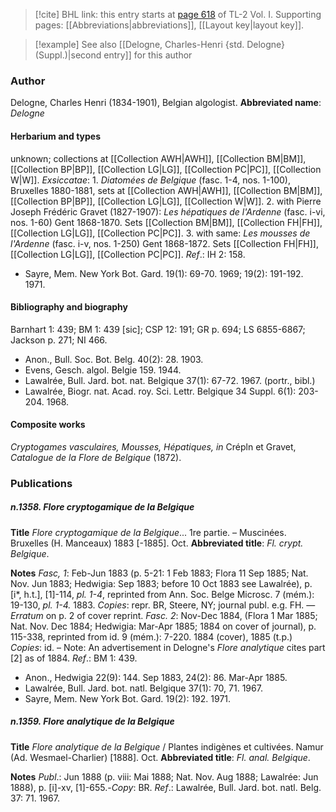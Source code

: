 > [!cite] BHL link: this entry starts at [page 618](https://www.biodiversitylibrary.org/page/33120749) of TL-2 Vol. I.
> Supporting pages: [[Abbreviations|abbreviations]], [[Layout key|layout key]].

> [!example] See also [[Delogne, Charles-Henri {std. Delogne} (Suppl.)|second entry]] for this author

### Author

Delogne, Charles Henri (1834-1901), Belgian algologist. 
**Abbreviated name**: *Delogne*

#### Herbarium and types

unknown; collections at [[Collection AWH|AWH]], [[Collection BM|BM]], [[Collection BP|BP]], [[Collection LG|LG]], [[Collection PC|PC]], [[Collection W|W]].
*Exsiccatae*: 1. *Diatomées de Belgique* (fasc. 1-4, nos. 1-100), Bruxelles 1880-1881, sets at [[Collection AWH|AWH]], [[Collection BM|BM]], [[Collection BP|BP]], [[Collection LG|LG]], [[Collection W|W]].
2. with Pierre Joseph Frédéric Gravet (1827-1907): *Les hépatiques de l'Ardenne* (fasc. i-vi, nos. 1-60) Gent 1868-1870. Sets [[Collection BM|BM]], [[Collection FH|FH]], [[Collection LG|LG]], [[Collection PC|PC]].
3. with same: *Les mousses de l'Ardenne* (fasc. i-v, nos. 1-250) Gent 1868-1872. Sets [[Collection FH|FH]], [[Collection LG|LG]], [[Collection PC|PC]].
*Ref*.: IH 2: 158.
- Sayre, Mem. New York Bot. Gard. 19(1): 69-70. 1969; 19(2): 191-192. 1971.

#### Bibliography and biography

Barnhart 1: 439; BM 1: 439 \[sic\]; CSP 12: 191; GR p. 694; LS 6855-6867; Jackson p. 271; NI 466.
- Anon., Bull. Soc. Bot. Belg. 40(2): 28. 1903.
- Evens, Gesch. algol. Belgie 159. 1944.
- Lawalrée, Bull. Jard. bot. nat. Belgique 37(1): 67-72. 1967. (portr., bibl.)
- Lawalrée, Biogr. nat. Acad. roy. Sci. Lettr. Belgique 34 Suppl. 6(1): 203-204. 1968.

#### Composite works

*Cryptogames vasculaires, Mousses, Hépatiques, in* Crépln et Gravet, *Catalogue de la Flore de Belgique* (1872).

### Publications

##### n.1358. Flore cryptogamique de la Belgique

**Title**
*Flore cryptogamique de la Belgique*... 1re partie. – Muscinées. Bruxelles (H. Manceaux) 1883 \[-1885\]. Oct.
**Abbreviated title**: *Fl. crypt. Belgique*.

**Notes**
*Fasc, 1*: Feb-Jun 1883 (p. 5-21: 1 Feb 1883; Flora 11 Sep 1885; Nat. Nov. Jun 1883; Hedwigia: Sep 1883; before 10 Oct 1883 see Lawalrée), p. \[i\*, h.t.\], \[1\]-114, *pl. 1-4*, reprinted from Ann. Soc. Belge Microsc. 7 (mém.): 19-130, *pl. 1-4.* 1883. *Copies*: repr. BR, Steere, NY; journal publ. e.g. FH. — *Erratum* on p. 2 of cover reprint.
*Fasc. 2*: Nov-Dec 1884, (Flora 1 Mar 1885; Nat. Nov. Dec 1884; Hedwigia: Mar-Apr 1885; 1884 on cover of journal), p. 115-338, reprinted from id. 9 (mém.): 7-220. 1884 (cover), 1885 (t.p.) *Copies*: id. – Note: An advertisement in Delogne's *Flore analytique* cites part \[2\] as of 1884.
*Ref*.: BM 1: 439.
- Anon., Hedwigia 22(9): 144. Sep 1883, 24(2): 86. Mar-Apr 1885.
- Lawalrée, Bull. Jard. bot. natl. Belgique 37(1): 70, 71. 1967.
- Sayre, Mem. New York Bot. Gard. 19(2): 192. 1971.

##### n.1359. Flore analytique de la Belgique

**Title**
*Flore analytique de la Belgique* / Plantes indigènes et cultivées. Namur (Ad. Wesmael-Charlier) \[1888\]. Oct.
**Abbreviated title**: *Fl. anal. Belgique*.

**Notes**
*Publ*.: Jun 1888 (p. viii: Mai 1888; Nat. Nov. Aug 1888; Lawalrée: Jun 1888), p. \[i\]-xv, \[1\]-655.-*Copy*: BR.
*Ref*.: Lawalrée, Bull. Jard. bot. natl. Belg. 37: 71. 1967.

